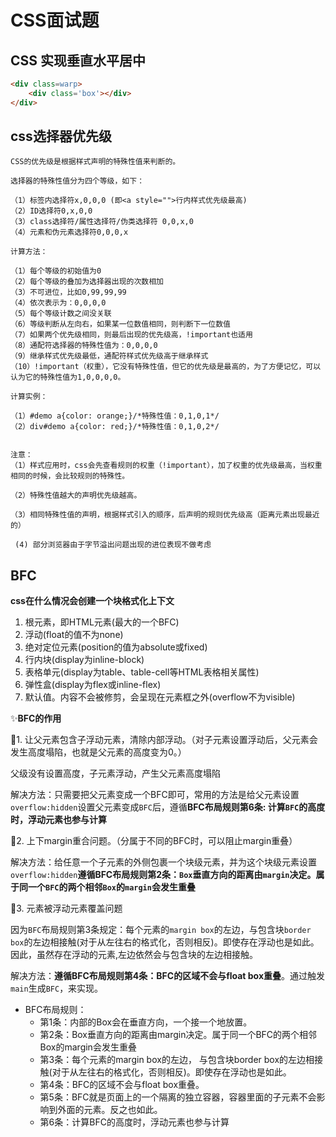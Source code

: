 # CSS面试题

## CSS 实现垂直水平居中

```html
<div class=warp>
    <div class='box'></div>
</div>


```

## css选择器优先级

```
CSS的优先级是根据样式声明的特殊性值来判断的。

选择器的特殊性值分为四个等级，如下：

（1）标签内选择符x,0,0,0 (即<a style="">行内样式优先级最高)
（2）ID选择符0,x,0,0
（3）class选择符/属性选择符/伪类选择符	0,0,x,0
（4）元素和伪元素选择符0,0,0,x

计算方法：

（1）每个等级的初始值为0
（2）每个等级的叠加为选择器出现的次数相加
（3）不可进位，比如0,99,99,99
（4）依次表示为：0,0,0,0
（5）每个等级计数之间没关联
（6）等级判断从左向右，如果某一位数值相同，则判断下一位数值
（7）如果两个优先级相同，则最后出现的优先级高，!important也适用
（8）通配符选择器的特殊性值为：0,0,0,0
（9）继承样式优先级最低，通配符样式优先级高于继承样式
（10）!important（权重），它没有特殊性值，但它的优先级是最高的，为了方便记忆，可以认为它的特殊性值为1,0,0,0,0。

计算实例：

（1）#demo a{color: orange;}/*特殊性值：0,1,0,1*/
（2）div#demo a{color: red;}/*特殊性值：0,1,0,2*/


注意：
（1）样式应用时，css会先查看规则的权重（!important），加了权重的优先级最高，当权重相同的时候，会比较规则的特殊性。

（2）特殊性值越大的声明优先级越高。

（3）相同特殊性值的声明，根据样式引入的顺序，后声明的规则优先级高（距离元素出现最近的）

 (4) 部分浏览器由于字节溢出问题出现的进位表现不做考虑
```

## BFC

**css在什么情况会创建一个块格式化上下文**

1. 根元素，即HTML元素(最大的一个BFC)
2. 浮动(float的值不为none)
3. 绝对定位元素(position的值为absolute或fixed)
4. 行内块(display为inline-block)
5. 表格单元(display为table、table-cell等HTML表格相关属性)
6. 弹性盒(display为flex或inline-flex)
7. 默认值。内容不会被修剪，会呈现在元素框之外(overflow不为visible)

✨**BFC的作用**

📌1. 让父元素包含子浮动元素，清除内部浮动。（对子元素设置浮动后，父元素会发生高度塌陷，也就是父元素的高度变为0。）

父级没有设置高度，子元素浮动，产生父元素高度塌陷

解决方法：只需要把父元素变成一个BFC即可，常用的方法是给父元素设置`overflow:hidden`设置父元素变成`BFC`后，遵循**BFC布局规则第6条: 计算`BFC`的高度时，浮动元素也参与计算**

📌2. 上下margin重合问题。（分属于不同的BFC时，可以阻止margin重叠）

解决方法：给任意一个子元素的外侧包裹一个块级元素，并为这个块级元素设置`overflow:hidden`**遵循BFC布局规则第2条：`Box`垂直方向的距离由`margin`决定。属于同一个`BFC`的两个相邻`Box`的`margin`会发生重叠**

📌3. 元素被浮动元素覆盖问题

因为`BFC`布局规则第3条规定：每个元素的`margin box`的左边，与包含块`border box`的左边相接触(对于从左往右的格式化，否则相反)。即使存在浮动也是如此。因此，虽然存在浮动的元素,左边依然会与包含块的左边相接触。

解决方法：**遵循BFC布局规则第4条：BFC的区域不会与float box重叠**。通过触发`main`生成`BFC`，来实现。

- BFC布局规则：
  - 第1条：内部的Box会在垂直方向，一个接一个地放置。
  - 第2条：Box垂直方向的距离由margin决定。属于同一个BFC的两个相邻Box的margin会发生重叠
  - 第3条：每个元素的margin box的左边， 与包含块border box的左边相接触(对于从左往右的格式化，否则相反)。即使存在浮动也是如此。
  - 第4条：BFC的区域不会与float box重叠。
  - 第5条：BFC就是页面上的一个隔离的独立容器，容器里面的子元素不会影响到外面的元素。反之也如此。
  - 第6条：计算BFC的高度时，浮动元素也参与计算